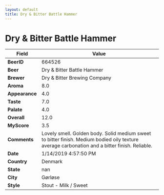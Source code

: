 ```yaml
---
layout: default
title: Dry & Bitter Battle Hammer
---
```


# Dry & Bitter Battle Hammer

| Field         | Value     |
|---------------|-----------|
| **BeerID** | 664526 |
| **Beer** | Dry & Bitter Battle Hammer |
| **Brewer** | Dry & Bitter Brewing Company |
| **Aroma** | 8.0 |
| **Appearance** | 4.0 |
| **Taste** | 7.0 |
| **Palate** | 4.0 |
| **Overall** | 12.0 |
| **MyScore** | 3.5 |
| **Comments** | Lovely smell. Golden body. Solid medium sweet to bitter finish. Medium bodied oily texture average carbonation and a bitter finish. Reliable. |
| **Date** | 1/14/2019 4:57:50 PM |
| **Country** | Denmark |
| **State** | nan |
| **City** | Gørløse |
| **Style** | Stout - Milk / Sweet |
